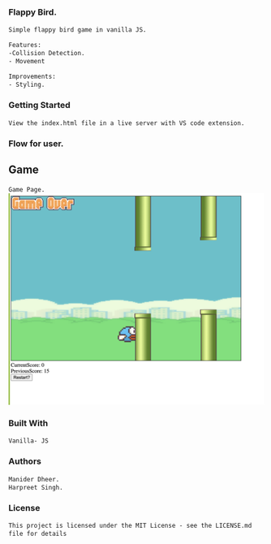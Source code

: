 ### Flappy Bird.

```
Simple flappy bird game in vanilla JS.
```

```
Features:
-Collision Detection.
- Movement
```

```
Improvements:
- Styling.
```

### Getting Started

```
View the index.html file in a live server with VS code extension.
```

### Flow for user.

## Game

`Game Page.`
<img src="./images/Game.png" alt="game">

### Built With

```
Vanilla- JS
```

### Authors

```
Manider Dheer.
Harpreet Singh.
```

### License

```
This project is licensed under the MIT License - see the LICENSE.md file for details
```

